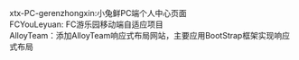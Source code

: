 xtx-PC-gerenzhongxin:小兔鲜PC端个人中心页面<br>
FCYouLeyuan: FC游乐园移动端自适应项目<br>
AlloyTeam：添加AlloyTeam响应式布局网站，主要应用BootStrap框架实现响应式布局